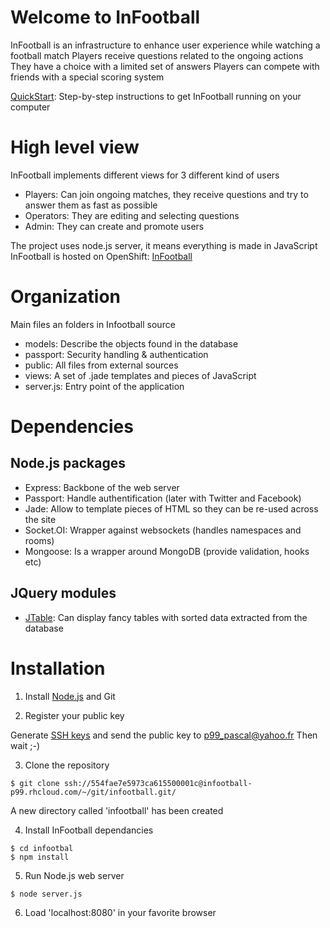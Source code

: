 # Welcome to InFootball

InFootball is an infrastructure to enhance user experience while watching a football match
Players receive questions related to the ongoing actions
They have a choice with a limited set of answers
Players can compete with friends with a special scoring system

[QuickStart](#Installation): Step-by-step instructions to get InFootball running on your computer

# High level view

InFootball implements different views for 3 different kind of users
- Players: Can join ongoing matches, they receive questions and try to answer them as fast as possible
- Operators: They are editing and selecting questions
- Admin: They can create and promote users

The project uses node.js server, it means everything is made in JavaScript
InFootball is hosted on OpenShift: [InFootball](https://infootball-p99.rhcloud.com/home)

# Organization

Main files an folders in Infootball source

- models: Describe the objects found in the database
- passport: Security handling & authentication
- public: All files from external sources
- views: A set of .jade templates and pieces of JavaScript
- server.js: Entry point of the application

# Dependencies

## Node.js packages

- Express: Backbone of the web server
- Passport: Handle authentification (later with Twitter and Facebook)
- Jade: Allow to template pieces of HTML so they can be re-used across the site
- Socket.OI: Wrapper against websockets (handles namespaces and rooms)
- Mongoose: Is a wrapper around MongoDB (provide validation, hooks etc)

## JQuery modules

- [JTable](http://www.jtable.org): Can display fancy tables with sorted data extracted from the database

# Installation

1. Install [Node.js](https://nodejs.org) and Git

2. Register your public key

Generate [SSH keys](https://help.github.com/articles/generating-ssh-keys/) and send the public key to p99_pascal@yahoo.fr
Then wait ;-)

3. Clone the repository

```
$ git clone ssh://554fae7e5973ca615500001c@infootball-p99.rhcloud.com/~/git/infootball.git/
```
A new directory called 'infootball' has been created

4. Install InFootball dependancies

```
$ cd infootbal
$ npm install
```

5. Run Node.js web server
```
$ node server.js
```

6. Load 'localhost:8080' in your favorite browser
